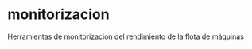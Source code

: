 monitorizacion
==============

Herramientas de monitorizacion del rendimiento de la flota de máquinas
